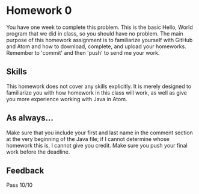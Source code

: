 # Homework 0

You have one week to complete this problem. This is the basic Hello, World program that we did in class, so you should have no problem. The main purpose of this homework assignment is to familiarize yourself with GitHub and Atom and how to download, complete, and upload your homeworks. Remember to 'commit' and then 'push' to send me your work.

## Skills

This homework does not cover any skills explicitly. It is merely designed to familiarize you with how homework in this class will work, as well as give you more experience working with Java in Atom.

## As always...
Make sure that you include your first and last name in the comment section at the very beginning of the Java file; if I cannot determine whose homework this is, I cannot give you credit. Make sure you push your final work before the deadline.

## Feedback
Pass
10/10

